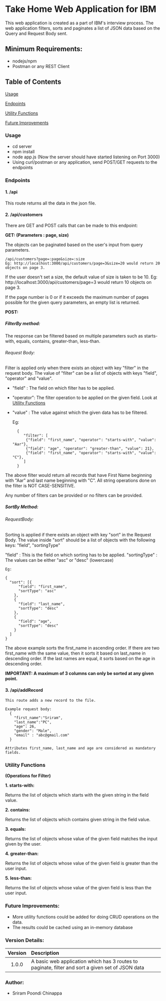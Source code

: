 # Take Home Web Application for IBM

This web application is created as a part of IBM's interview process. The web application filters, sorts and paginates a list of JSON data based on the Query and Request Body sent.
 

## Minimum Requirements:

- nodejs/npm
- Postman or any REST Client 


## Table of Contents

[Usage](#usage)

[Endpoints](#endpoints)

[Utility Functions](#utility-functions)

[Future Improvements](#future-improvements)

### Usage

- cd server
- npm install
- node app.js (Now the server should have started listening on Port 3000)
- Using curl/postman or any application, send POST/GET requests to the endpoints

### Endpoints
    
#### 1. /api
    
  This route returns all the data in the json file.
        
#### 2. /api/customers
    
  There are GET and POST calls that can be made to this endpoint:
  
**GET: (Parameters : page, size)**

The objects can be paginated based on the user's input from query parameters.
    
    /api/customers?page=:page&size=:size
    Eg: http://localhost:3000/api/customers/page=3&size=20 would return 20 objects on page 3. 
    
If the user doesn't set a size, the default value of size is taken to be 10.
    Eg: http://localhost:3000/api/customers/page=3 would return 10 objects on page 3.
    
If the page number is 0 or if it exceeds the maximum number of pages possible for the given query parameters, an empty list is returned.
    
    
**POST:**

##### FilterBy method:

The response can be filtered based on multiple parameters such as starts-with, equals, contains, greater-than, less-than.

###### Request Body:

Filter is applied only when there exists an object with key "filter" in the request body. The value of "filter" can
be a list of objects with keys "field", "operator" and "value".

- "field" : The field on which filter has to be applied.
- "operator": The filter operation to be applied on the given field. Look at [Utility Functions](#utility-functions)
- "value" : The value against which the given data has to be filtered.
    
    Eg:  
    
	    {
	       "filter": [
		    {"field": "first_name", "operator": "starts-with", "value": "Aar"},
		    {"field": "age", "operator": "greater-than", "value": 21},
		    {"field": "first_name", "operator": "starts-with", "value": "C"},
		   ]  
	    } 
    
The above filter would return all records that have First Name beginning with "Aar" and last name beginning with "C". 
All string operations done on the filter is NOT CASE-SENSITIVE.

Any number of filters can be provided or no filters can be provided.


##### SortBy Method:

###### RequestBody:

Sorting is applied if there exists an object with key "sort" in the Request Body. The value inside "sort" should be
a list of objects with the following keys: "field", "sortingType"

"field" : This is the field on which sorting has to be applied.
"sortingType" : The values can be either "asc" or "desc" (lowercase)
    
    Eg:
    
    {
      "sort": [{
          "field": "first_name",
          "sortType": "asc"
        },
        {
          "field": "last_name",
          "sortType": "desc"
        },
        {
          "field": "age",
          "sortType": "desc"
        }
      ]
    }
	
The above example sorts the first_name in ascending order. If there are two first_name with the same value, then it sorts it based on 
last_name in descending order. If the last names are equal, it sorts based on the age in descending order.

**IMPORTANT: A maximum of 3 columns can only be sorted at any given point.**
    
#### 3. /api/addRecord

    This route adds a new record to the file.
    
    Example request body:
      {
        "first_name":"Sriram",
        "last_name":"PC",
        "age": 26,
        "gender": "Male",
        "email" : "abc@gmail.com"
      }

    Attributes first_name, last_name and age are considered as mandatory fields.
 
    
### Utility Functions

**(Operations for Filter)**

**1. starts-with:**

   Returns the list of objects which starts with the given string in the field value.
   
**2. contains:**

   Returns the list of objects which contains given string in the field value. 
   
**3. equals:**

   Returns the list of objects whose value of the given field matches the input given by the user.
   
 **4. greater-than:**

   Returns the list of objects whose value of the given field is greater than the user input.
   
 **5. less-than:**

   Returns the list of objects whose value of the given field is less than the user input. 
   

### Future Improvements:

- More utility functions could be added for doing CRUD operations on the data.
- The results could be cached using an in-memory database


### Version Details:

| Version   | Description   |
|:---------:|:--------------|
| 1.0.0     |  A basic web application which has 3 routes to paginate, filter and sort a given set of JSON data  |

### Author:

  - Sriram Poondi Chinappa
